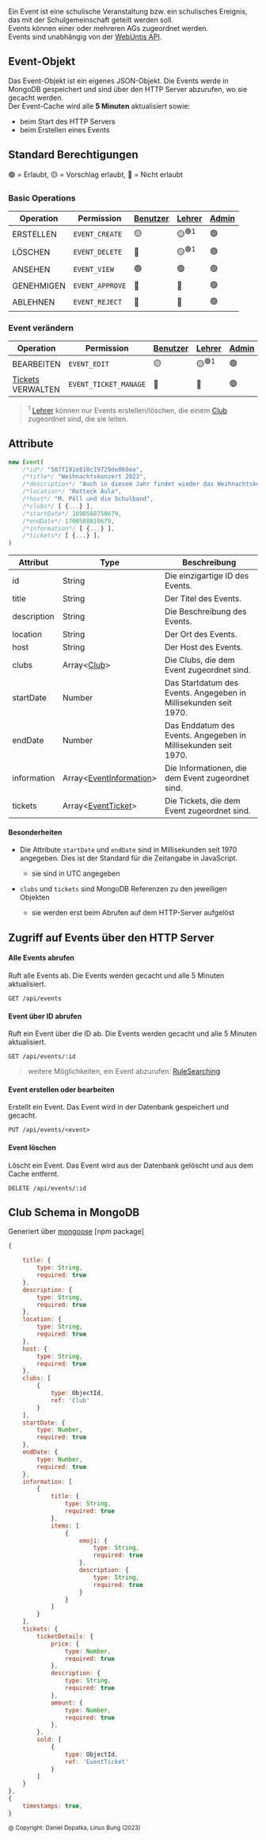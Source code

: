 Ein Event ist eine schulische Veranstaltung bzw. ein schulisches Ereignis, das mit der Schulgemeinschaft geteilt werden soll. \
Events können einer oder mehreren AGs zugeordnet werden. \
Events sind unabhängig von der [WebUntis API](https://help.untis.at/hc/de/articles/4886785534354-API-documentation-for-integration-partners).

## Event-Objekt

Das Event-Objekt ist ein eigenes JSON-Objekt. Die Events werde in MongoDB gespeichert und sind über den HTTP Server abzurufen, wo sie gecacht werden. \
Der Event-Cache wird alle **5 Minuten** aktualisiert sowie:
- beim Start des HTTP Servers
- beim Erstellen eines Events

## Standard Berechtigungen

🟢 = Erlaubt,
🟡 = Vorschlag erlaubt,
🔴 = Nicht erlaubt

### Basic Operations

| Operation  | Permission      | [Benutzer](https://github.com/Academi-fy/backend/wiki/User) | [Lehrer](https://github.com/Academi-fy/backend/wiki/User) | [Admin](https://github.com/Academi-fy/backend/wiki/User) |
|------------|-----------------|-------------------------------------------------------------|-----------------------------------------------------------|----------------------------------------------------------|
| ERSTELLEN  | `EVENT_CREATE`  | 🟡                                                          | 🟡<sup>🟢1</sup>                                          | 🟢                                                       |
| LÖSCHEN    | `EVENT_DELETE`  | 🔴                                                          | 🟡<sup>🟢1</sup>                                          | 🟢                                                       |
| ANSEHEN    | `EVENT_VIEW`    | 🟢                                                          | 🟢                                                        | 🟢                                                       |
| GENEHMIGEN | `EVENT_APPROVE` | 🔴                                                          | 🔴                                                        | 🟢                                                       |
| ABLEHNEN   | `EVENT_REJECT`  | 🔴                                                          | 🔴                                                        | 🟢                                                       |

### Event verändern

| Operation                                                            | Permission            | [Benutzer](https://github.com/Academi-fy/backend/wiki/User) | [Lehrer](https://github.com/Academi-fy/backend/wiki/User) | [Admin](https://github.com/Academi-fy/backend/wiki/User) |
|----------------------------------------------------------------------|-----------------------|-------------------------------------------------------------|-----------------------------------------------------------|----------------------------------------------------------|
| BEARBEITEN                                                           | `EVENT_EDIT`          | 🟡                                                          | 🟡<sup>🟢1</sup>                                          | 🟢                                                       |
| [Tickets](https://github.com/Academi-fy/backend/wiki/User) VERWALTEN | `EVENT_TICKET_MANAGE` | 🔴                                                          | 🔴                                                        | 🟢                                                       |

> <sup>1</sup> [Lehrer](https://github.com/Academi-fy/backend/wiki/User) können nur Events erstellen/löschen, die einem [Club](https://github.com/Academi-fy/backend/wiki/Club) zugeordnet sind, die sie leiten.

## Attribute

```javascript
new Event(
    /*id*/ "507f191e810c19729de860ea",
    /*title*/ "Weihnachtskonzert 2023",
    /*description*/ "Auch in diesem Jahr findet wieder das Weihnachtskonzert statt [...]", // [...] = nur hier gekürzt
    /*location*/ "Rotteck Aula",
    /*host*/ "M. Pöll und die Schulband",
    /*clubs*/ [ {...} ],
    /*startDate*/ 1690588750679,
    /*endDate*/ 1700588810679,
    /*information*/ [ {...} ],
    /*tickets*/ [ {...} ],
)
```

| Attribut    | Type                                                                                   | Beschreibung                                                     |
|-------------|----------------------------------------------------------------------------------------|------------------------------------------------------------------|
| id          | String                                                                                 | Die einzigartige ID des Events.                                  |
| title       | String                                                                                 | Der Titel des Events.                                            |
| description | String                                                                                 | Die Beschreibung des Events.                                     |
| location    | String                                                                                 | Der Ort des Events.                                              |
| host        | String                                                                                 | Der Host des Events.                                             |
| clubs       | Array<[Club](https://github.com/Academi-fy/backend/wiki/Club)>                         | Die Clubs, die dem Event zugeordnet sind.                        |
| startDate   | Number                                                                                 | Das Startdatum des Events. Angegeben in Millisekunden seit 1970. |
| endDate     | Number                                                                                 | Das Enddatum des Events. Angegeben in Millisekunden seit 1970.   |
| information | Array<[EventInformation](https://github.com/Academi-fy/backend/wiki/EventInformation)> | Die Informationen, die dem Event zugeordnet sind.                |
| tickets     | Array<[EventTicket](https://github.com/Academi-fy/backend/wiki/EventTicket)>           | Die Tickets, die dem Event zugeordnet sind.                      |

#### Besonderheiten

- Die Attribute `startDate` und `endDate` sind in Millisekunden seit 1970 angegeben. Dies ist der Standard für die Zeitangabe in JavaScript.
  - sie sind in UTC angegeben

- `clubs` und `tickets` sind MongoDB Referenzen zu den jeweiligen Objekten
  - sie werden erst beim Abrufen auf dem HTTP-Server aufgelöst

## Zugriff auf Events über den HTTP Server

#### Alle Events abrufen

Ruft alle Events ab. Die Events werden gecacht und alle 5 Minuten aktualisiert.

``` http request
GET /api/events
```              

#### Event über ID abrufen

Ruft ein Event über die ID ab. Die Events werden gecacht und alle 5 Minuten aktualisiert.

``` http request
GET /api/events/:id
```

> weitere Möglichkeiten, ein Event abzurufen: [RuleSearching](https://github.com/Academi-fy/backend/wiki/RuleSearching)

#### Event erstellen oder bearbeiten

Erstellt ein Event. Das Event wird in der Datenbank gespeichert und gecacht.

``` http request
PUT /api/events/<event>
```

#### Event löschen

Löscht ein Event. Das Event wird aus der Datenbank gelöscht und aus dem Cache entfernt.

```http request
DELETE /api/events/:id
```

## Club Schema in MongoDB

Generiert über [mongoose](https://mongoosejs.com/docs/guide.html) [npm package]

```javascript
{

    title: {
        type: String,
        required: true
    },
    description: {
        type: String,
        required: true
    },
    location: {
        type: String,
        required: true
    },
    host: {
        type: String,
        required: true
    },
    clubs: [
        {
            type: ObjectId,
            ref: 'Club'
        }
    ],
    startDate: {
        type: Number,
        required: true
    },
    endDate: {
        type: Number,
        required: true
    },
    information: [
        {
            title: {
                type: String,
                required: true
            },
            items: [
                {
                    emoji: {
                        type: String,
                        required: true
                    },
                    description: {
                        type: String,
                        required: true
                    }
                }
            ]
        }
    ],
    tickets: {
        ticketDetails: {
            price: {
                type: Number,
                required: true
            },
            description: {
                type: String,
                required: true
            },
            amount: {
                type: Number,
                required: true
            },
        },
        sold: [
            {
                type: ObjectId,
                ref: 'EventTicket'
            }
        ]
    }
},
{
    timestamps: true,
}
```

<sub>@ Copyright: Daniel Dopatka, Linus Bung (2023)</sub>
